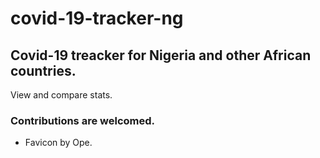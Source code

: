 # covid-19-tracker-ng


## Covid-19 treacker for Nigeria and other African countries.

View and compare stats.



### Contributions are welcomed.

- Favicon by Ope.
